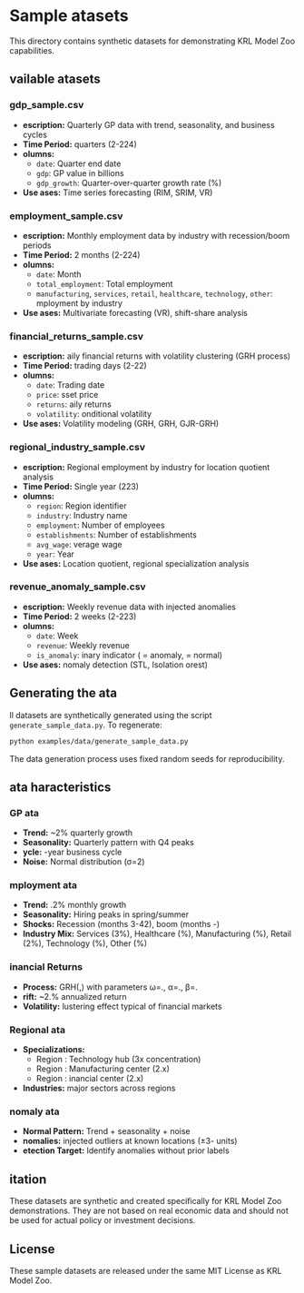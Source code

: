 # Sample atasets

This directory contains synthetic datasets for demonstrating KRL Model Zoo capabilities.

## vailable atasets

### gdp_sample.csv
- **escription:** Quarterly GP data with trend, seasonality, and business cycles
- **Time Period:**  quarters (2-224)
- **olumns:**
  - `date`: Quarter end date
  - `gdp`: GP value in billions
  - `gdp_growth`: Quarter-over-quarter growth rate (%)
- **Use ases:** Time series forecasting (RIM, SRIM, VR)

### employment_sample.csv
- **escription:** Monthly employment data by industry with recession/boom periods
- **Time Period:** 2 months (2-224)
- **olumns:**
  - `date`: Month
  - `total_employment`: Total employment
  - `manufacturing`, `services`, `retail`, `healthcare`, `technology`, `other`: mployment by industry
- **Use ases:** Multivariate forecasting (VR), shift-share analysis

### financial_returns_sample.csv
- **escription:** aily financial returns with volatility clustering (GRH process)
- **Time Period:**  trading days (2-22)
- **olumns:**
  - `date`: Trading date
  - `price`: sset price
  - `returns`: aily returns
  - `volatility`: onditional volatility
- **Use ases:** Volatility modeling (GRH, GRH, GJR-GRH)

### regional_industry_sample.csv
- **escription:** Regional employment by industry for location quotient analysis
- **Time Period:** Single year (223)
- **olumns:**
  - `region`: Region identifier
  - `industry`: Industry name
  - `employment`: Number of employees
  - `establishments`: Number of establishments
  - `avg_wage`: verage wage
  - `year`: Year
- **Use ases:** Location quotient, regional specialization analysis

### revenue_anomaly_sample.csv
- **escription:** Weekly revenue data with injected anomalies
- **Time Period:** 2 weeks (2-223)
- **olumns:**
  - `date`: Week
  - `revenue`: Weekly revenue
  - `is_anomaly`: inary indicator ( = anomaly,  = normal)
- **Use ases:** nomaly detection (STL, Isolation orest)

## Generating the ata

ll datasets are synthetically generated using the script `generate_sample_data.py`. To regenerate:

```bash
python examples/data/generate_sample_data.py
```

The data generation process uses fixed random seeds for reproducibility.

## ata haracteristics

### GP ata
- **Trend:** ~2% quarterly growth
- **Seasonality:** Quarterly pattern with Q4 peaks
- **ycle:** -year business cycle
- **Noise:** Normal distribution (σ=2)

### mployment ata
- **Trend:** .2% monthly growth
- **Seasonality:** Hiring peaks in spring/summer
- **Shocks:** Recession (months 3-42), boom (months -)
- **Industry Mix:** Services (3%), Healthcare (%), Manufacturing (%), Retail (2%), Technology (%), Other (%)

### inancial Returns
- **Process:** GRH(,) with parameters ω=., α=., β=.
- **rift:** ~2.% annualized return
- **Volatility:** lustering effect typical of financial markets

### Regional ata
- **Specializations:**
  - Region : Technology hub (3x concentration)
  - Region : Manufacturing center (2.x)
  - Region : inancial center (2.x)
- **Industries:**  major sectors across  regions

### nomaly ata
- **Normal Pattern:** Trend + seasonality + noise
- **nomalies:**  injected outliers at known locations (±3- units)
- **etection Target:** Identify anomalies without prior labels

## itation

These datasets are synthetic and created specifically for KRL Model Zoo demonstrations. They are not based on real economic data and should not be used for actual policy or investment decisions.

## License

These sample datasets are released under the same MIT License as KRL Model Zoo.
